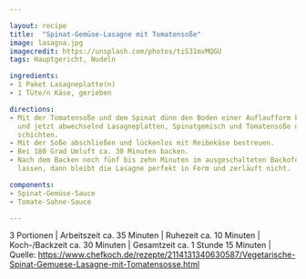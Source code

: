 ```yaml
---

layout: recipe
title:  "Spinat-Gemüse-Lasagne mit Tomatensoße"
image: lasagna.jpg
imagecredit: https://unsplash.com/photos/tiS31mvMQGU
tags: Hauptgericht, Nudeln

ingredients:
- 1 Paket Lasagneplatte(n)
- 1 Tüte/n Käse, gerieben

directions:
- Mit der Tomatensoße und dem Spinat dünn den Boden einer Auflaufform bedecken
  und jetzt abwechselnd Lasagneplatten, Spinatgemisch und Tomatensoße darin
  schichten.
- Mit der Soße abschließen und lückenlos mit Reibekäse bestreuen.
- Bei 180 Grad Umluft ca. 30 Minuten backen.
- Nach dem Backen noch fünf bis zehn Minuten im ausgeschalteten Backofen stehen
  lassen, dann bleibt die Lasagne perfekt in Form und zerläuft nicht. 

components:
- Spinat-Gemüse-Sauce
- Tomate-Sahne-Sauce

---
```

3 Portionen
 | Arbeitszeit ca. 35 Minuten
 | Ruhezeit ca. 10 Minuten
 | Koch-/Backzeit ca. 30 Minuten
 | Gesamtzeit ca. 1 Stunde 15 Minuten
 | Quelle: https://www.chefkoch.de/rezepte/2114131340630587/Vegetarische-Spinat-Gemuese-Lasagne-mit-Tomatensosse.html